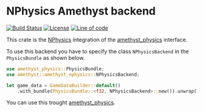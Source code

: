 # NPhysics Amethyst backend
[![Build Status]](https://travis-ci.com/AndreaCatania/amethyst_nphysics) [![License]](https://github.com/AndreaCatania/amethyst_nphysics/blob/master/LICENSE) [![Line of code][loc]](https://github.com/AndreaCatania/amethyst_nphysics/pulse)

[Build Status]: https://travis-ci.com/AndreaCatania/amethyst_nphysics.svg?branch=master
[License]: https://img.shields.io/badge/License-MIT-green.svg
[loc]: https://tokei.rs/b1/github/andreacatania/amethyst_nphysics?category=code

This crate is the [NPhysics] integration of the [amethyst_physics] interface.

To use this backend you have to specify the class `NPhysicsBackend` in the `PhysicsBundle` as shown below.

```rust
use amethyst_physics::PhysicsBundle;
use amethyst::amethyst_nphysics::NPhysicsBackend;

let game_data = GameDataBuilder::default()
    .with_bundle(PhysicsBundle::<f32, NPhysicsBackend>::new()).unwrap()
```

You can use this trought [amethyst_physics].

[NPhysics]: https://nphysics.org/
[amethyst_physics]: https://github.com/AndreaCatania/amethyst_physics